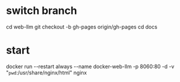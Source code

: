# switch branch
cd web-llm
git checkout -b gh-pages origin/gh-pages
cd docs

# start 
docker run --restart always  --name docker-web-llm -p 8060:80 -d -v "`pwd`:/usr/share/nginx/html" nginx